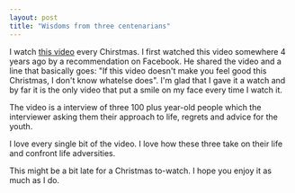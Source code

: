 ```yaml
---
layout: post
title: "Wisdoms from three centenarians"
---
```

 I watch [this video](https://www.youtube.com/watch?v=9AThycGCakk) every Chirstmas. I first watched this video somewhere 4 years ago by a recommendation on Facebook. He shared the video and a line that basically goes: "If this video doesn't make you feel good this Christmas, I don't know whatelse does". I'm glad that I gave it a watch and by far it is the only video that put a smile on my face every time I watch it.
 
 The video is a interview of three 100 plus year-old people which the interviewer asking them their approach to life, regrets and advice for the youth.
 
 I love every single bit of the video. I love how these three take on their life and confront life adversities.
 
 This might be a bit late for a Christmas to-watch. I hope you enjoy it as much as I do.
